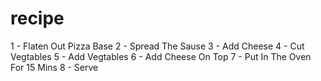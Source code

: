 # recipe
1 - Flaten Out Pizza Base
2 - Spread The Sause
3 - Add Cheese
4 - Cut Vegtables
5 - Add Vegtables
6 - Add Cheese On Top
7 - Put In The Oven For 15 Mins
8 - Serve
